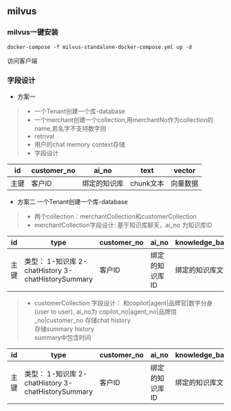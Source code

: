 ## milvus


### milvus一键安装
```shell
docker-compose -f milvus-standalone-docker-compose.yml up -d
```

访问客户端



### 字段设计
- 方案一
>* 一个Tenant创建一个库-database
>* 一个merchant创建一个collection,用merchantNo作为collection的name,若名字不支持数字则
>* retrival
>* 用户的chat memory context存储
>* 字段设计

|  id |  customer_no |  ai_no | text |vector  |
|  ----  | ----  | ----  |----  |----  |
| 主键  | 客户ID |绑定的知识库 |chunk文本 | 向量数据 |


- 方案二
  一个Tenant创建一个库-database
>* 两个collection：merchantCollection和customerCollection
>* merchantCollection字段设计: 基于知识库聊天，ai_no 为知识库ID

|  id | type                                         | customer_no |  ai_no |  knowledge_base_file_no | text |vector  |
|  ----  |----------------------------------------------|--------------| ----  | ----  | ----  | ----  |
| 主键  | 类型： 1-知识库 2-chatHistory 3-chatHistorySummary | 客户ID         | 绑定的知识库ID | 绑定的知识库文件ID | chunk后的文本 | 向量数据 |


>* customerCollection 字段设计： 和copilot|agent|品牌官|数字分身(user to user), ai_no为 copilot_no|agent_no|品牌馆_no|customer_no
   存储chat history  
   存储summary history  
   summary中包含时间

|  id | type                                         | customer_no |  ai_no |  knowledge_base_file_no | text |vector  |
|  ----  |----------------------------------------------| ----  | ----  | ----  | ----  | ----  |
| 主键  | 类型： 1-知识库 2-chatHistory 3-chatHistorySummary | 客户ID| 绑定的知识库ID | 绑定的知识库文件ID | chunk后的文本 | 向量数据 |


